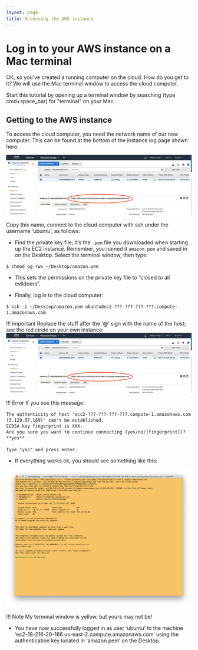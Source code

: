 ```yaml
---
layout: page
title: Accessing the AWS instance
---
```


Log in to your AWS instance on a Mac terminal
==============================================

OK, so you've created a running computer on the cloud. How do you get to it? We will use the Mac terminal window to access the cloud computer.

Start this tutorial by opening up a terminal window by searching (type cmd+space_bar) for "terminal" on your Mac.

## Getting to the AWS instance

To access the cloud computer, you need the network name of our new computer. This can be found at the bottom of the instance log page shown here:

![](images/publicDNS.png)

Copy this name, connect to the cloud computer with ssh under the username ‘ubuntu’, as follows:

* Find the private key file; it’s the `.pem` file you downloaded when starting up the EC2 instance. Remember, you named it `amazon.pem` and saved in on the Desktop. Select the terminal window, then type:

```
$ chmod og-rwx ~/Desktop/amazon.pem
```

* This sets the permissions on the private key file to “closed to all evildoers”.

* Finally, log in to the cloud computer:

```
$ ssh -i ~/Desktop/amazon.pem ubuntu@ec2-???-???-???-???.compute-1.amazonaws.com
```

!!! Important
    Replace the stuff after the ‘@’ sign with the name of the host; see the red circle on your own instance:
    ![](images/publicDNS.png)


!!! Error
    If you see this message:

    The authenticity of host 'ecc2-???-???-???-???.compute-1.amazonaws.com (3.129.57.169)' can't be established.
    ECDSA key fingerprint is XXX.
    Are you sure you want to continue connecting (yes/no/[fingerprint])? **yes**

    Type "yes" and press enter.



* If everything works ok, you should see something like this:

![](images/AWS_Connected.png)

!!! Note
    My terminal window is yellow, but yours may not be!

* You have now successfully logged in as user ‘ubuntu’ to the machine ‘ec2-18-216-20-166.us-east-2.compute.amazonaws.com’ using the authentication key located in ‘amazon.pem’ on the Desktop.
